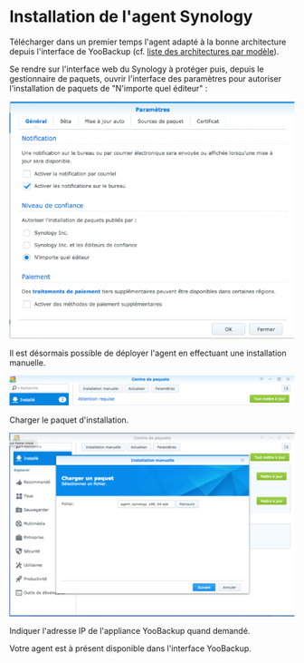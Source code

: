 # Installation de l'agent Synology

Télécharger dans un premier temps l'agent adapté à la bonne architecture depuis l'interface de YooBackup \(cf. [liste des architectures par modèle](https://www.synology.com/fr-fr/knowledgebase/DSM/tutorial/General/What_kind_of_CPU_does_my_NAS_have)\).

Se rendre sur l'interface web du Synology à protéger puis, depuis le gestionnaire de paquets, ouvrir l'interface des paramètres pour autoriser l'installation de paquets de "N'importe quel éditeur" :

![](../../.gitbook/assets/image%20%2832%29.png)

Il est désormais possible de déployer l'agent en effectuant une installation manuelle.

![](../../.gitbook/assets/image%20%2811%29.png)

Charger le paquet d'installation.

![](../../.gitbook/assets/image.png)

Indiquer l'adresse IP de l'appliance YooBackup quand demandé.

Votre agent est à présent disponible dans l'interface YooBackup.

